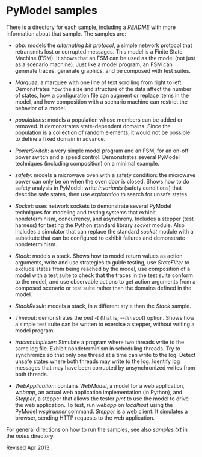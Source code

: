 
PyModel samples
===============

There is a directory for each sample, including a *README* with more
information about that sample.  The samples are:


- *abp*: models the *alternating bit protocol*, a simple network
 protocol that retransmits lost or corrupted messages.  This model is
 a Finite State Machine (FSM).  It shows that an FSM can be
 used as the model (not just as a scenario machine).  Just like a
 model program, an FSM can generate traces, generate graphics, and be
 composed with test suites.

- *Marquee*: a marquee with one line of text scrolling from right to
  left.  Demonstrates how the size and structure of the data affect
  the number of states, how a configuration file can augment or
  replace items in the model, and how composition with a scenario
  machine can restrict the behavior of a model.

- *populations*: models a population whose members can be added or
  removed.  It demonstrates state-dependent domains.  Since the
  population is a collection of random elements, it would not be
  possible to define a fixed domain in advance.

- *PowerSwitch*: a very simple model program and an FSM, for an on-off
  power switch and a speed control.  Demonstrates several PyModel
  techniques (including composition) on a minimal example.

- *safety*: models a microwave oven with a safety condition: the
  microwave power can only be on when the oven door is closed.  Shows
  how to do safety analysis in PyModel: write *invariants* (safety
  conditions) that describe safe states, then use *exploration* to
  search for unsafe states.

- *Socket*: uses network sockets to demonstrate several PyModel
  techniques for modeling and testing systems that exhibit
  nondeterminism, concurrency, and asynchrony.  Includes a stepper
  (test harness) for testing the Python standard library *socket*
  module.  Also includes a simulator that can replace the standard
  *socket* module with a substitute that can be configured to exhibit
  failures and demonstrate nondeterminism.

- *Stack*: models a stack.  Shows how to model return values as action
   arguments, write and use strategies to guide testing, use
   *StateFilter* to exclude states from being reached by the model,
   use composition of a model with a test suite to check that the
   traces in the test suite conform to the model, and use observable
   actions to get action arguments from a composed scenario or test
   suite rather than the domains defined in the model.

- *StackResult*: models a stack, in a different style than the *Stack*
   sample.

- *Timeout*: demonstrates the *pmt -t* (that is, *--timeout*) option.
  Shows how a simple test suite can be written to exercise a stepper,
  without writing a model program.

- *tracemultiplexer*: Simulate a program where two threads write to
  the same log file. Exhibit nondeterminism in scheduling threads. Try
  to synchronize so that only one thread at a time can write to the
  log.  Detect unsafe states where both threads may write to the log.
  Identify log messages that may have been corrupted by unsynchronized
  writes from both threads.

- *WebApplication*: contains *WebModel*, a model for a web
  application, *webapp*, an actual web application implementation (in
  Python), and *Stepper*, a stepper that allows the tester *pmt* to use
  the model to drive the web application.  To test, run *webapp* on
  *localhost* using the PyModel *wsgirunner* command.  *Stepper* is a
  web client.  It simulates a browser, sending HTTP requests to the
  web application.

For general directions on how to run the samples, see also
*samples.txt* in the *notes* directory.


Revised Apr 2013



